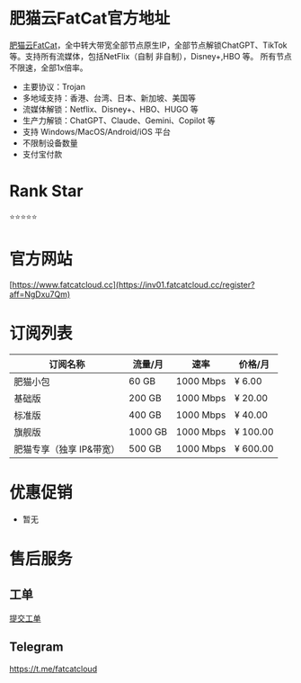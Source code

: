 # 肥猫云FatCat官方地址

[肥猫云FatCat](https://inv01.fatcatcloud.cc/register?aff=NgDxu7Qm)，全中转大带宽全部节点原生IP，全部节点解锁ChatGPT、TikTok等。支持所有流媒体，包括NetFlix（自制 非自制），Disney+,HBO 等。
所有节点不限速，全部1x倍率。

- 主要协议：Trojan
- 多地域支持：香港、台湾、日本、新加坡、美国等
- 流媒体解锁：Netflix、Disney+、HBO、HUGO 等
- 生产力解锁：ChatGPT、Claude、Gemini、Copilot 等
- 支持 Windows/MacOS/Android/iOS 平台
- 不限制设备数量
- 支付宝付款

# Rank Star

⭐⭐⭐⭐⭐

# 官方网站

[https://www.fatcatcloud.cc](https://inv01.fatcatcloud.cc/register?aff=NgDxu7Qm)

# 订阅列表

| 订阅名称 | 流量/月 | 速率 | 价格/月 |
| --- | --- | --- | --- |
| 肥猫小包 | 60 GB | 1000 Mbps | ¥ 6.00 |
| 基础版 | 200 GB | 1000 Mbps | ¥ 20.00 |
| 标准版 | 400 GB | 1000 Mbps | ¥ 40.00 |
| 旗舰版 | 1000 GB | 1000 Mbps | ¥ 100.00 |
| 肥猫专享（独享 IP&带宽） | 500 GB | 1000 Mbps | ¥ 600.00 |

# 优惠促销

- 暂无

# 售后服务

## 工单

[提交工单](https://w02.fcweba04.cc/ticket)

## Telegram

https://t.me/fatcatcloud
